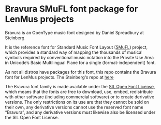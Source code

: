 # Bravura SMuFL font package for LenMus projects

Bravura is an OpenType music font designed by Daniel Spreadbury at Steinberg.

It is the reference font for Standard Music Font Layout
([SMuFL](http://www.smufl.org/)) project, which provides a standard way of mapping the
thousands of musical symbols required by conventional music notation into the
Private Use Area in Unicode’s Basic Multilingual Plane for a
single (format-independent) font.

As not all distros have packages for this font, this repo contains the Bravura
font for LenMus projects. The Steinberg's repo at
[here](https://github.com/steinbergmedia/bravura)

The Bravura font family is made available under the
[SIL Open Font License](http://scripts.sil.org/cms/scripts/page.php?site_id=nrsi&id=ofl),
which means that the fonts are free to download, use, embed, redistribute with
other software (including commercial software) or to create derivative versions.
The only restrictions on its use are that they cannot be sold on their own,
any derivative versions cannot use the reserved font name “Bravura”, and any
derivative versions must likewise also be licensed under the
SIL Open Font License.

